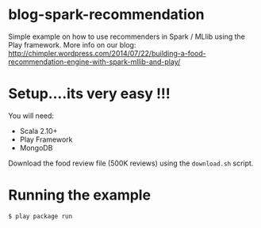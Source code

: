 blog-spark-recommendation
=========================

Simple example on how to use recommenders in Spark / MLlib using the Play framework.
More info on our blog: http://chimpler.wordpress.com/2014/07/22/building-a-food-recommendation-engine-with-spark-mllib-and-play/

Setup....its very easy !!!
=====

You will need:

* Scala 2.10+
* Play Framework
* MongoDB

Download the food review file (500K reviews) using the `download.sh` script.

Running the example
===================

    $ play package run
